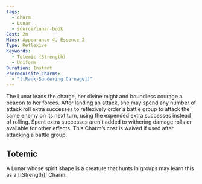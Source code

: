 ```yaml
---
tags:
  - charm
  - Lunar
  - source/lunar-book
Cost: 2m
Mins: Appearance 4, Essence 2
Type: Reflexive
Keywords:
  - Totemic (Strength)
  - Uniform
Duration: Instant
Prerequisite Charms:
  - "[[Rank-Sundering Carnage]]"
---
```

The Lunar leads the charge, her divine might and boundless courage a beacon to her forces. After landing an attack, she may spend any number of attack roll extra successes to reflexively order a battle group to attack the same enemy on its next turn, using the expended extra successes instead of rolling. Spent extra successes aren’t added to withering damage rolls or available for other effects. This Charm’s cost is waived if used after attacking a battle group.
## Totemic 

A Lunar whose spirit shape is a creature that hunts in groups may learn this as a [[Strength]] Charm.